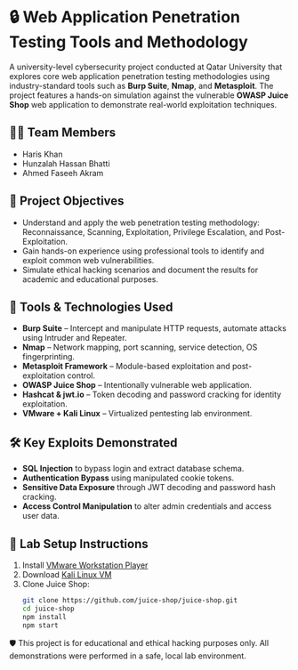 # 🔒 Web Application Penetration Testing Tools and Methodology

A university-level cybersecurity project conducted at Qatar University that explores core web application penetration testing methodologies using industry-standard tools such as **Burp Suite**, **Nmap**, and **Metasploit**. The project features a hands-on simulation against the vulnerable **OWASP Juice Shop** web application to demonstrate real-world exploitation techniques.

## 👨‍💻 Team Members
- Haris Khan  
- Hunzalah Hassan Bhatti  
- Ahmed Faseeh Akram  

## 📌 Project Objectives
- Understand and apply the web penetration testing methodology: Reconnaissance, Scanning, Exploitation, Privilege Escalation, and Post-Exploitation.
- Gain hands-on experience using professional tools to identify and exploit common web vulnerabilities.
- Simulate ethical hacking scenarios and document the results for academic and educational purposes.

## 🧰 Tools & Technologies Used
- **Burp Suite** – Intercept and manipulate HTTP requests, automate attacks using Intruder and Repeater.
- **Nmap** – Network mapping, port scanning, service detection, OS fingerprinting.
- **Metasploit Framework** – Module-based exploitation and post-exploitation control.
- **OWASP Juice Shop** – Intentionally vulnerable web application.
- **Hashcat & jwt.io** – Token decoding and password cracking for identity exploitation.
- **VMware + Kali Linux** – Virtualized pentesting lab environment.

## 🛠️ Key Exploits Demonstrated
- **SQL Injection** to bypass login and extract database schema.
- **Authentication Bypass** using manipulated cookie tokens.
- **Sensitive Data Exposure** through JWT decoding and password hash cracking.
- **Access Control Manipulation** to alter admin credentials and access user data.

## 🧪 Lab Setup Instructions
1. Install [VMware Workstation Player](https://www.vmware.com/products/workstation-player.html)
2. Download [Kali Linux VM](https://www.kali.org/get-kali/#kali-virtual-machines)
3. Clone Juice Shop:
   ```bash
   git clone https://github.com/juice-shop/juice-shop.git
   cd juice-shop
   npm install
   npm start

🛡️ This project is for educational and ethical hacking purposes only. All demonstrations were performed in a safe, local lab environment.
